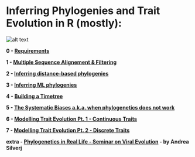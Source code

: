 # Inferring Phylogenies and Trait Evolution in R (mostly):

![alt text](https://evolution.berkeley.edu/wp-content/uploads/2021/11/YAH_eurayotes_05_YAH_eurayotes.png)

**0 - [Requirements](https://github.com/for-giobbe/Rphy/blob/main/markdowns/0.md)**

**1 - [Multiple Sequence Alignement & Filtering](https://github.com/for-giobbe/Rphy/blob/main/markdowns/1.md)**

**2 - [Inferring distance-based phylogenies](https://github.com/for-giobbe/Rphy/blob/main/markdowns/2.md)**

**3 - [Inferring ML phylogenies]()**

**4 - [Building a Timetree]()**

**5 - [The Systematic Biases a.k.a. when phylogenetics does not work]()**

**6 - [Modelling Trait Evolution Pt. 1 - Continuous Traits]()**

**7 - [Modelling Trait Evolution Pt. 2 - Discrete Traits ]()**

**extra - [Phylogenetics in Real Life - Seminar on Viral Evolution]() - by Andrea Silverj**
